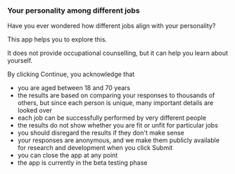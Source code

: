 ### Your personality among different jobs

Have you ever wondered how different jobs align with your personality?

This app helps you to explore this.

It does not provide occupational counselling, but it can help you learn about yourself.

By clicking Continue, you acknowledge that

* you are aged between 18 and 70 years
* the results are based on comparing your responses to thousands of others, but since each person is unique, many important details are looked over
* each job can be successfully performed by very different people
* the results do not show whether you are fit or unfit for particular jobs
* you should disregard the results if they don't make sense
* your responses are anonymous, and we make them publicly available for research and development when you click Submit
* you can close the app at any point
* the app is currently in the beta testing phase
